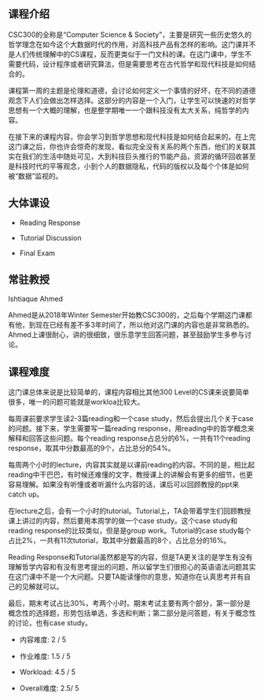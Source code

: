## 课程介绍
CSC300的全称是“Computer Science & Society”，主要是研究一些历史悠久的哲学理念在如今这个大数据时代的作用，对高科技产品有怎样的影响。这门课并不是人们传统理解中的CS课程，反而更类似于一门文科的课。在这门课中，学生不需要代码，设计程序或者研究算法，但是需要思考在古代哲学和现代科技是如何结合的。

课程第一周的主题是伦理和道德，会讨论如何定义一个事情的好坏，在不同的道德观念下人们会做出怎样选择。这部分的内容是一个入门，让学生可以快速的对哲学思想有一个大概的理解，也是整学期唯一一个跟科技没有太大关系，纯哲学的内容。

在接下来的课程内容，你会学习到哲学思想和现代科技是如何结合起来的。在上完这门课之后，你也许会惊奇的发现，看似完全没有关系的两个东西，他们的关联其实在我们的生活中随处可见，大到科技巨头推行的节能产品，资源的循环回收甚至是科技时代的平等观念，小到个人的数据隐私，代码的版权以及每个个体是如何被“数据”监视的。

## 大体课设
- Reading Response

- Tutorial Discussion

- Final Exam

## 常驻教授
Ishtiaque Ahmed

Ahmed是从2018年Winter Semester开始教CSC300的，之后每个学期这门课都有他，到现在已经有差不多3年时间了，所以他对这门课的内容也是非常熟悉的。Ahmed上课很耐心，讲的很细致，很乐意学生回答问题，甚至鼓励学生多参与讨论。

## 课程难度
这门课总体来说是比较简单的，课程内容相比其他300 Level的CS课来说要简单很多，唯一的问题可能就是workloa比较大。

每周课前要求学生读2-3篇reading和一个case study，然后会提出几个关于case的问题。接下来，学生需要写一篇reading response，用reading中的哲学概念来解释和回答这些问题。每个reading response占总分的6%，一共有11个reading response，取其中分数最高的9个，占比总分的54%。

每周两个小时的lecture，内容其实就是以课前reading的内容。不同的是，相比起reading中干巴巴，有时候还难懂的文字，教授课上的讲解会有更多的细节，也更容易理解。如果没有听懂或者听漏什么内容的话，课后可以回顾教授的ppt来catch up。

在lecture之后，会有一个小时的tutorial。Tutorial上，TA会带着学生们回顾教授课上讲过的内容，然后要用本周学的做一个case study。这个case study和reading response的比较类似，但是是group work。Tutorial的case study每个占比2%，一共有11次tutorial，取其中分数最高的8个，占比总分的16%。

Reading Response和Tutorial虽然都是写的内容，但是TA更关注的是学生有没有理解哲学内容和有没有思考提出的问题，所以留学生们很担心的英语语法问题其实在这门课中不是一个大问题。只要TA能读懂你的意思，知道你在认真思考并有自己的见解就可以。

最后，期末考试占比30%，考两个小时。期末考试主要有两个部分，第一部分是概念性的选择题，形势包括单选，多选和判断；第二部分是问答题，有关于概念性的讨论，也有case study。


- 内容难度:  2 / 5

- 作业难度:  1.5 / 5

- Workload:  4.5 / 5

- Overall难度:  2.5/ 5
